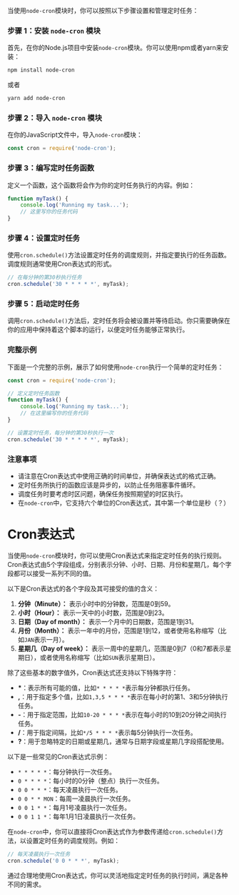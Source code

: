 当使用`node-cron`模块时，你可以按照以下步骤设置和管理定时任务：

### 步骤 1：安装 `node-cron` 模块
首先，在你的Node.js项目中安装`node-cron`模块。你可以使用npm或者yarn来安装：
```bash
npm install node-cron
```
或者
```bash
yarn add node-cron
```

### 步骤 2：导入 `node-cron` 模块
在你的JavaScript文件中，导入`node-cron`模块：
```javascript
const cron = require('node-cron');
```

### 步骤 3：编写定时任务函数
定义一个函数，这个函数将会作为你的定时任务执行的内容。例如：
```javascript
function myTask() {
    console.log('Running my task...');
    // 这里写你的任务代码
}
```

### 步骤 4：设置定时任务
使用`cron.schedule()`方法设置定时任务的调度规则，并指定要执行的任务函数。调度规则通常使用Cron表达式的形式。
```javascript
// 在每分钟的第30秒执行任务
cron.schedule('30 * * * * *', myTask);
```

### 步骤 5：启动定时任务
调用`cron.schedule()`方法后，定时任务将会被设置并等待启动。你只需要确保在你的应用中保持着这个脚本的运行，以便定时任务能够正常执行。

### 完整示例
下面是一个完整的示例，展示了如何使用`node-cron`执行一个简单的定时任务：
```javascript
const cron = require('node-cron');

// 定义定时任务函数
function myTask() {
    console.log('Running my task...');
    // 在这里编写你的任务代码
}

// 设置定时任务，每分钟的第30秒执行一次
cron.schedule('30 * * * * *', myTask);
```

### 注意事项
- 请注意在Cron表达式中使用正确的时间单位，并确保表达式的格式正确。
- 定时任务所执行的函数应该是异步的，以防止任务阻塞事件循环。
- 调度任务时要考虑时区问题，确保任务按照期望的时区执行。
- 在`node-cron`中，它支持六个单位的Cron表达式，其中第一个单位是秒（？）


# Cron表达式
当使用`node-cron`模块时，你可以使用Cron表达式来指定定时任务的执行规则。Cron表达式由5个字段组成，分别表示分钟、小时、日期、月份和星期几，每个字段都可以接受一系列不同的值。

以下是Cron表达式的各个字段及其可接受的值的含义：

1. **分钟（Minute）：** 表示小时中的分钟数，范围是0到59。
2. **小时（Hour）：** 表示一天中的小时数，范围是0到23。
3. **日期（Day of month）：** 表示一个月中的日期数，范围是1到31。
4. **月份（Month）：** 表示一年中的月份，范围是1到12，或者使用名称缩写（比如`JAN`表示一月）。
5. **星期几（Day of week）：** 表示一周中的星期几，范围是0到7（0和7都表示星期日），或者使用名称缩写（比如`SUN`表示星期日）。

除了这些基本的数字值外，Cron表达式还支持以下特殊字符：

- **\***：表示所有可能的值，比如`* * * * *`表示每分钟都执行任务。
- **,**：用于指定多个值，比如`1,3,5 * * * *`表示在每小时的第1、3和5分钟执行任务。
- **-**：用于指定范围，比如`10-20 * * * *`表示在每小时的10到20分钟之间执行任务。
- **/**：用于指定间隔，比如`*/5 * * * *`表示每5分钟执行一次任务。
- **?**：用于忽略特定的日期或星期几，通常与日期字段或星期几字段搭配使用。

以下是一些常见的Cron表达式示例：

- `* * * * *`：每分钟执行一次任务。
- `0 * * * *`：每小时的0分钟（整点）执行一次任务。
- `0 0 * * *`：每天凌晨执行一次任务。
- `0 0 * * MON`：每周一凌晨执行一次任务。
- `0 0 1 * *`：每月1号凌晨执行一次任务。
- `0 0 1 1 *`：每年1月1日凌晨执行一次任务。

在`node-cron`中，你可以直接将Cron表达式作为参数传递给`cron.schedule()`方法，以设置定时任务的调度规则。例如：

```javascript
// 每天凌晨执行一次任务
cron.schedule('0 0 * * *', myTask);
```

通过合理地使用Cron表达式，你可以灵活地指定定时任务的执行时间，满足各种不同的需求。